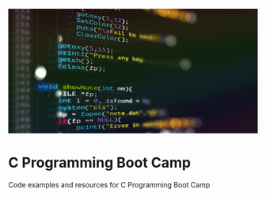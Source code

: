 ![C Programming Boot Camp](images/C_Bootcamp_Header.jpg)

# C Programming Boot Camp
Code examples and resources for C Programming Boot Camp
